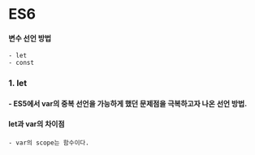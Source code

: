 # ES6

#### 변수 선언 방법
    - let
    - const

### 1. let
#### - ES5에서 var의 중복 선언을 가능하게 했던 문제점을 극복하고자 나온 선언 방법.
#### let과 var의 차이점
    - var의 scope는 함수이다.
